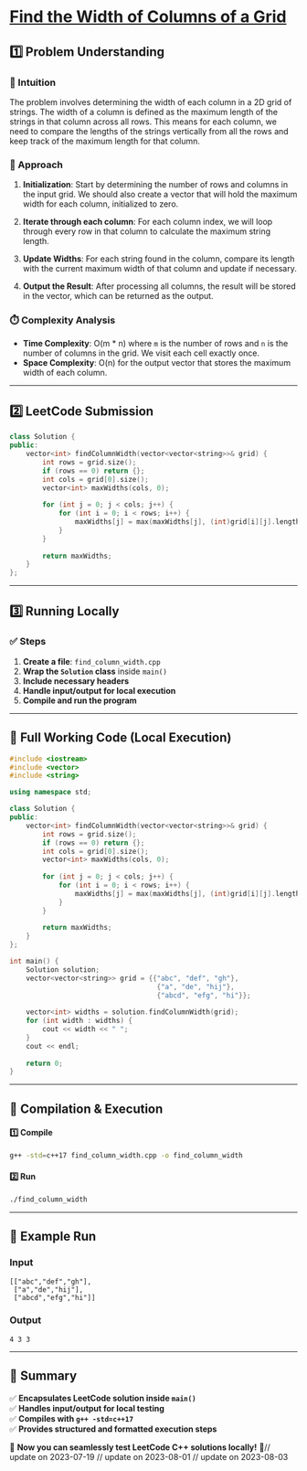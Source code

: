 # **[Find the Width of Columns of a Grid](https://leetcode.com/problems/find-the-width-of-columns-of-a-grid/description/)**  

## **1️⃣ Problem Understanding**  
### **📌 Intuition**  
The problem involves determining the width of each column in a 2D grid of strings. The width of a column is defined as the maximum length of the strings in that column across all rows. This means for each column, we need to compare the lengths of the strings vertically from all the rows and keep track of the maximum length for that column.

### **🚀 Approach**  
1. **Initialization**: Start by determining the number of rows and columns in the input grid. We should also create a vector that will hold the maximum width for each column, initialized to zero.
  
2. **Iterate through each column**: For each column index, we will loop through every row in that column to calculate the maximum string length.

3. **Update Widths**: For each string found in the column, compare its length with the current maximum width of that column and update if necessary.

4. **Output the Result**: After processing all columns, the result will be stored in the vector, which can be returned as the output.

### **⏱️ Complexity Analysis**  
- **Time Complexity**: O(m * n) where `m` is the number of rows and `n` is the number of columns in the grid. We visit each cell exactly once.
- **Space Complexity**: O(n) for the output vector that stores the maximum width of each column.

---  

## **2️⃣ LeetCode Submission**  
```cpp
class Solution {
public:
    vector<int> findColumnWidth(vector<vector<string>>& grid) {
        int rows = grid.size();
        if (rows == 0) return {};
        int cols = grid[0].size();
        vector<int> maxWidths(cols, 0);
        
        for (int j = 0; j < cols; j++) {
            for (int i = 0; i < rows; i++) {
                maxWidths[j] = max(maxWidths[j], (int)grid[i][j].length());
            }
        }
        
        return maxWidths;
    }
};
```  

---  

## **3️⃣ Running Locally**  
### **✅ Steps**  
1. **Create a file**: `find_column_width.cpp`  
2. **Wrap the `Solution` class** inside `main()`  
3. **Include necessary headers**  
4. **Handle input/output for local execution**  
5. **Compile and run the program**  

---  

## **📝 Full Working Code (Local Execution)**  
```cpp
#include <iostream>
#include <vector>
#include <string>

using namespace std;

class Solution {
public:
    vector<int> findColumnWidth(vector<vector<string>>& grid) {
        int rows = grid.size();
        if (rows == 0) return {};
        int cols = grid[0].size();
        vector<int> maxWidths(cols, 0);
        
        for (int j = 0; j < cols; j++) {
            for (int i = 0; i < rows; i++) {
                maxWidths[j] = max(maxWidths[j], (int)grid[i][j].length());
            }
        }
        
        return maxWidths;
    }
};

int main() {
    Solution solution;
    vector<vector<string>> grid = {{"abc", "def", "gh"},
                                    {"a", "de", "hij"},
                                    {"abcd", "efg", "hi"}};
    
    vector<int> widths = solution.findColumnWidth(grid);
    for (int width : widths) {
        cout << width << " ";
    }
    cout << endl;
    
    return 0;
}
```  

---  

## **🔧 Compilation & Execution**  
#### **1️⃣ Compile**  
```bash
g++ -std=c++17 find_column_width.cpp -o find_column_width
```  

#### **2️⃣ Run**  
```bash
./find_column_width
```  

---  

## **🎯 Example Run**  
### **Input**  
```
[["abc","def","gh"],
 ["a","de","hij"],
 ["abcd","efg","hi"]]
```  
### **Output**  
```
4 3 3 
```  

---  

## **📌 Summary**  
✅ **Encapsulates LeetCode solution inside `main()`**  
✅ **Handles input/output for local testing**  
✅ **Compiles with `g++ -std=c++17`**  
✅ **Provides structured and formatted execution steps**  

🚀 **Now you can seamlessly test LeetCode C++ solutions locally!** 🚀// update on 2023-07-19
// update on 2023-08-01
// update on 2023-08-03
